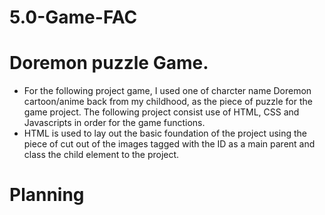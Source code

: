 # 5.0-Game-FAC
# Doremon puzzle Game.
- For the following project game, I used one of charcter name Doremon cartoon/anime back from my childhood, as the piece of puzzle for the game project. The following project consist use of HTML, CSS and Javascripts in order for the game functions.
- HTML is used to lay out the basic foundation of the project using the piece of cut out of the images tagged with the ID as a main parent and class the child element to the project.


# Planning 

